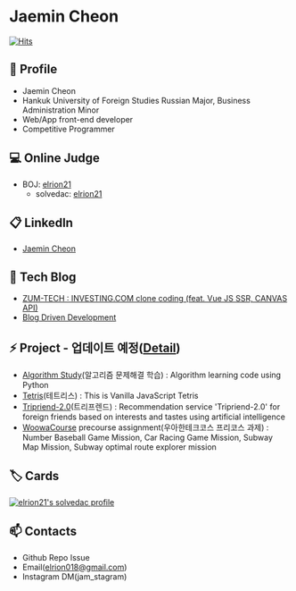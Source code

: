 # Jaemin Cheon

[![Hits](https://hits.seeyoufarm.com/api/count/incr/badge.svg?url=https%3A%2F%2Fgithub.com%2Felrion018&count_bg=%2379C83D&title_bg=%23555555&icon=&icon_color=%23E7E7E7&title=hits&edge_flat=false)](https://hits.seeyoufarm.com)

## 👋 Profile

* Jaemin Cheon
* Hankuk University of Foreign Studies Russian Major, Business Administration Minor
* Web/App front-end developer
* Competitive Programmer

## 💻 Online Judge

* BOJ: [elrion21](http://icpc.me/elrion21)
  * solvedac: [elrion21](https://solved.ac/profile/elrion21)
  
## 📋 LinkedIn

* [Jaemin Cheon](https://www.linkedin.com/in/jaemin-cheon-5a6a65169/)

## 📜 Tech Blog
* [ZUM-TECH : INVESTING.COM clone coding (feat. Vue JS SSR, CANVAS API)](https://zuminternet.github.io/zum-front-investing-clone/)
* [Blog Driven Development](https://velog.io/@elrion018)

## ⚡ Project - 업데이트 예정([Detail](https://github.com/elrion018/portfolio))

* [Algorithm Study](https://github.com/elrion018/CS_study)(알고리즘 문제해결 학습) : Algorithm learning code using Python
* [Tetris](https://github.com/elrion018/Tetris)(테트리스) : This is Vanilla JavaScript Tetris
* [Tripriend-2.0](https://play.google.com/store/apps/details?id=application.example.com.tripriend_client&hl=ko)(트리프렌드) : Recommendation service 'Tripriend-2.0' for foreign friends based on interests and tastes using artificial intelligence
* [WoowaCourse](https://woowacourse.github.io/) precourse assignment(우아한테크코스 프리코스 과제) : Number Baseball Game Mission, Car Racing Game Mission, Subway Map Mission, Subway optimal route explorer mission 
## 🏷️ Cards

[![elrion21's solvedac profile](http://mazassumnida.wtf/api/v2/generate_badge?boj=elrion21)](https://solved.ac/profile/elrion21)



## 📫 Contacts

* Github Repo Issue
* Email(elrion018@gmail.com)
* Instagram DM(jam_stagram)

<!--
**elrion018/elrion018** is a ✨ _special_ ✨ repository because its `README.md` (this file) appears on your GitHub profile.

Here are some ideas to get you started:

- 🔭 I’m currently working on ...
- 🌱 I’m currently learning ...
- 👯 I’m looking to collaborate on ...
- 🤔 I’m looking for help with ...
- 💬 Ask me about ...
- 📫 How to reach me: ...
- 😄 Pronouns: ...
- ⚡ Fun fact: ...
-->
